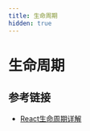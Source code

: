 ```yaml
---
title: 生命周期
hidden: true
---
```


# 生命周期

## 参考链接

- [React生命周期详解](https://blog.csdn.net/weixin_46872121/article/details/126623679)
